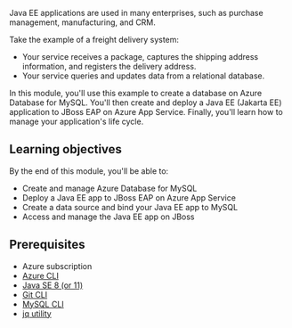 Java EE applications are used in many enterprises, such as purchase management, manufacturing, and CRM.

Take the example of a freight delivery system:

- Your service receives a package, captures the shipping address information, and registers the delivery address.
- Your service queries and updates data from a relational database.

In this module, you'll use this example to create a database on Azure Database for MySQL. You'll then create and deploy a Java EE (Jakarta EE) application to JBoss EAP on Azure App Service. Finally, you'll learn how to manage your application's life cycle.

## Learning objectives

By the end of this module, you'll be able to:

- Create and manage Azure Database for MySQL
- Deploy a Java EE app to JBoss EAP on Azure App Service
- Create a data source and bind your Java EE app to MySQL
- Access and manage the Java EE app on JBoss

## Prerequisites

- Azure subscription
- [Azure CLI](https://docs.microsoft.com/cli/azure/install-azure-cli?WT.mc_id=java-9121-yoterada)
- [Java SE 8 (or 11)](https://www.oracle.com/java/technologies/javase/javase-jdk8-downloads.html)
- [Git CLI](https://git-scm.com/downloads)
- [MySQL CLI](https://dev.mysql.com/downloads/shell/)
- [jq utility](https://stedolan.github.io/jq/)
